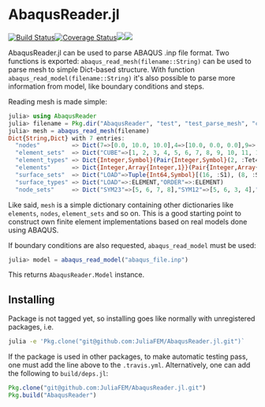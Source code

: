 # AbaqusReader.jl

[![Build Status](https://travis-ci.org/JuliaFEM/AbaqusReader.jl.svg?branch=master)](https://travis-ci.org/JuliaFEM/AbaqusReader.jl)[![Coverage Status](https://coveralls.io/repos/github/JuliaFEM/AbaqusReader.jl/badge.svg?branch=master)](https://coveralls.io/github/JuliaFEM/AbaqusReader.jl?branch=master)[![](https://img.shields.io/badge/docs-stable-blue.svg)](https://juliafem.github.io/AbaqusReader.jl/stable)[![](https://img.shields.io/badge/docs-latest-blue.svg)](https://juliafem.github.io/AbaqusReader.jl/latest)

AbaqusReader.jl can be used to parse ABAQUS .inp file format. Two functions is exported:
`abaqus_read_mesh(filename::String)` can be used to parse mesh to simple Dict-based structure.
With function `abaqus_read_model(filename::String)` it's also possible to parse more information
from model, like boundary conditions and steps.

Reading mesh is made simple:
```julia
julia> using AbaqusReader
julia> filename = Pkg.dir("AbaqusReader", "test", "test_parse_mesh", "cube_tet4.inp")
julia> mesh = abaqus_read_mesh(filename)
Dict{String,Dict} with 7 entries:
  "nodes"         => Dict(7=>[0.0, 10.0, 10.0],4=>[10.0, 0.0, 0.0],9=>[10.0, 10…
  "element_sets"  => Dict("CUBE"=>[1, 2, 3, 4, 5, 6, 7, 8, 9, 10, 11, 12, 13, 1…
  "element_types" => Dict{Integer,Symbol}(Pair{Integer,Symbol}(2, :Tet4),Pair{I…
  "elements"      => Dict{Integer,Array{Integer,1}}(Pair{Integer,Array{Integer,…
  "surface_sets"  => Dict("LOAD"=>Tuple{Int64,Symbol}[(16, :S1), (8, :S1)],"ORD…
  "surface_types" => Dict("LOAD"=>:ELEMENT,"ORDER"=>:ELEMENT)
  "node_sets"     => Dict("SYM23"=>[5, 6, 7, 8],"SYM12"=>[5, 6, 3, 4],"NALL"=>[…
```

Like said, `mesh` is a simple dictionary containing other dictionaries like
`elements`, `nodes`, `element_sets` and so on. This is a good  starting point to
construct own finite element implementations based on real models done using ABAQUS.

If boundary conditions are also requested, `abaqus_read_model` must be used:
```julia
julia> model = abaqus_read_model("abaqus_file.inp")
```

This returns `AbaqusReader.Model` instance.

## Installing

Package is not tagged yet, so installing goes like normally with unregistered packages, i.e.
```bash
julia -e 'Pkg.clone("git@github.com:JuliaFEM/AbaqusReader.jl.git")`
```

If the package is used in other packages, to make automatic testing pass, one must add the line above to the `.travis.yml`. Alternatively, one can add the following to `build/deps.jl`:
```julia
Pkg.clone("git@github.com:JuliaFEM/AbaqusReader.jl.git")
Pkg.build("AbaqusReader")
```
